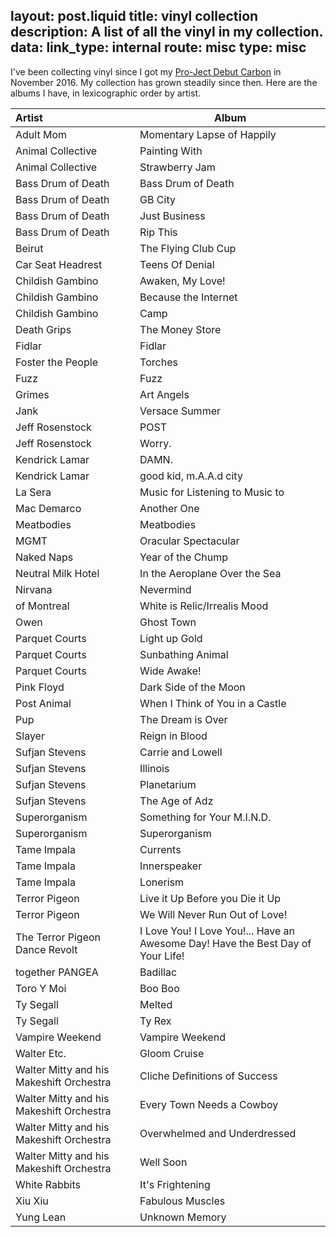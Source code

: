 layout: post.liquid
title: vinyl collection
description: A list of all the vinyl in my collection.
data:
    link_type: internal
    route: misc
    type: misc
---
I've been collecting vinyl since I got my <a href="http://www.project-audio.com/main.php?prod=debutcarbon">Pro-Ject Debut Carbon</a> in November 2016. My collection has grown steadily since then. Here are the albums I have, in lexicographic order by artist.

| **Artist** | **Album** |
| :-- | --- |
| Adult Mom | Momentary Lapse of Happily |
| Animal Collective | Painting With |
| Animal Collective | Strawberry Jam |
| Bass Drum of Death | Bass Drum of Death |
| Bass Drum of Death | GB City |
| Bass Drum of Death | Just Business |
| Bass Drum of Death | Rip This |
| Beirut | The Flying Club Cup |
| Car Seat Headrest | Teens Of Denial |
| Childish Gambino | Awaken, My Love! |
| Childish Gambino | Because the Internet |
| Childish Gambino | Camp |
| Death Grips | The Money Store |
| Fidlar | Fidlar |
| Foster the People | Torches |
| Fuzz | Fuzz |
| Grimes | Art Angels |
| Jank | Versace Summer |
| Jeff Rosenstock | POST |
| Jeff Rosenstock | Worry. |
| Kendrick Lamar | DAMN. |
| Kendrick Lamar | good kid, m.A.A.d city |
| La Sera | Music for Listening to Music to |
| Mac Demarco | Another One |
| Meatbodies | Meatbodies |
| MGMT | Oracular Spectacular |
| Naked Naps | Year of the Chump |
| Neutral Milk Hotel | In the Aeroplane Over the Sea |
| Nirvana | Nevermind |
| of Montreal | White is Relic/Irrealis Mood |
| Owen | Ghost Town |
| Parquet Courts | Light up Gold |
| Parquet Courts | Sunbathing Animal |
| Parquet Courts | Wide Awake! |
| Pink Floyd | Dark Side of the Moon |
| Post Animal | When I Think of You in a Castle |
| Pup | The Dream is Over |
| Slayer | Reign in Blood |
| Sufjan Stevens | Carrie and Lowell |
| Sufjan Stevens | Illinois |
| Sufjan Stevens | Planetarium |
| Sufjan Stevens | The Age of Adz |
| Superorganism | Something for Your M.I.N.D. |
| Superorganism | Superorganism |
| Tame Impala | Currents |
| Tame Impala | Innerspeaker |
| Tame Impala | Lonerism |
| Terror Pigeon | Live it Up Before you Die it Up |
| Terror Pigeon | We Will Never Run Out of Love! |
| The Terror Pigeon Dance Revolt | I Love You! I Love You!... Have an Awesome Day! Have the Best Day of Your Life! |
| together PANGEA | Badillac |
| Toro Y Moi | Boo Boo |
| Ty Segall | Melted |
| Ty Segall | Ty Rex |
| Vampire Weekend | Vampire Weekend |
| Walter Etc. | Gloom Cruise |
| Walter Mitty and his Makeshift Orchestra | Cliche Definitions of Success |
| Walter Mitty and his Makeshift Orchestra | Every Town Needs a Cowboy |
| Walter Mitty and his Makeshift Orchestra | Overwhelmed and Underdressed |
| Walter Mitty and his Makeshift Orchestra | Well Soon |
| White Rabbits | It's Frightening |
| Xiu Xiu | Fabulous Muscles |
| Yung Lean | Unknown Memory |
